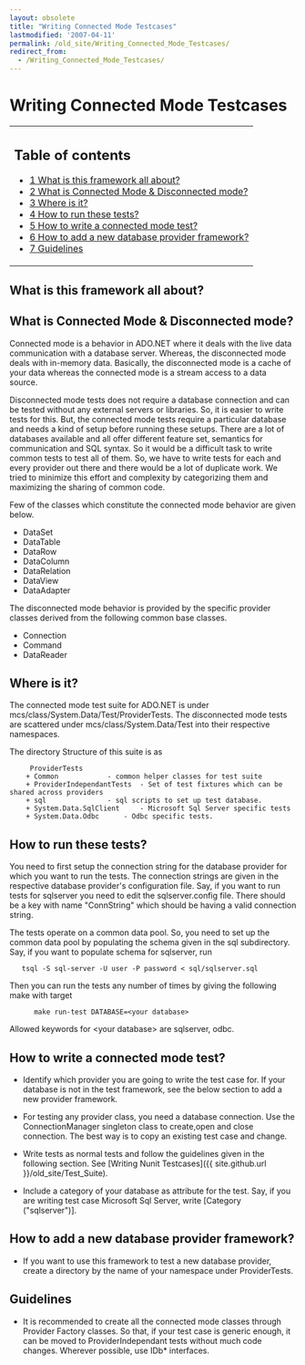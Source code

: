 ```yaml
---
layout: obsolete
title: "Writing Connected Mode Testcases"
lastmodified: '2007-04-11'
permalink: /old_site/Writing_Connected_Mode_Testcases/
redirect_from:
  - /Writing_Connected_Mode_Testcases/
---
```


Writing Connected Mode Testcases
================================

<table>
<col width="100%" />
<tbody>
<tr class="odd">
<td align="left"><h2>Table of contents</h2>
<ul>
<li><a href="#what-is-this-framework-all-about">1 What is this framework all about?</a></li>
<li><a href="#what-is-connected-mode--disconnected-mode">2 What is Connected Mode &amp; Disconnected mode?</a></li>
<li><a href="#where-is-it">3 Where is it?</a></li>
<li><a href="#how-to-run-these-tests">4 How to run these tests?</a></li>
<li><a href="#how-to-write-a-connected-mode-test">5 How to write a connected mode test?</a></li>
<li><a href="#how-to-add-a-new-database-provider-framework">6 How to add a new database provider framework?</a></li>
<li><a href="#guidelines">7 Guidelines</a></li>
</ul></td>
</tr>
</tbody>
</table>

What is this framework all about?
---------------------------------

What is Connected Mode & Disconnected mode?
-------------------------------------------

Connected mode is a behavior in ADO.NET where it deals with the live data communication with a database server. Whereas, the disconnected mode deals with in-memory data. Basically, the disconnected mode is a cache of your data whereas the connected mode is a stream access to a data source.

Disconnected mode tests does not require a database connection and can be tested without any external servers or libraries. So, it is easier to write tests for this. But, the connected mode tests require a particular database and needs a kind of setup before running these setups. There are a lot of databases available and all offer different feature set, semantics for communication and SQL syntax. So it would be a difficult task to write common tests to test all of them. So, we have to write tests for each and every provider out there and there would be a lot of duplicate work. We tried to minimize this effort and complexity by categorizing them and maximizing the sharing of common code.

Few of the classes which constitute the connected mode behavior are given below.

-   DataSet
-   DataTable
-   DataRow
-   DataColumn
-   DataRelation
-   DataView
-   DataAdapter

The disconnected mode behavior is provided by the specific provider classes derived from the following common base classes.

-   Connection
-   Command
-   DataReader

Where is it?
------------

The connected mode test suite for ADO.NET is under mcs/class/System.Data/Test/ProviderTests. The disconnected mode tests are scattered under mcs/class/System.Data/Test into their respective namespaces.

The directory Structure of this suite is as

         ProviderTests
        + Common            - common helper classes for test suite
        + ProviderIndependantTests  - Set of test fixtures which can be shared across providers
        + sql               - sql scripts to set up test database.
        + System.Data.SqlClient     - Microsoft Sql Server specific tests
        + System.Data.Odbc      - Odbc specific tests.

How to run these tests?
-----------------------

You need to first setup the connection string for the database provider for which you want to run the tests. The connection strings are given in the respective database provider's configuration file. Say, if you want to run tests for sqlserver you need to edit the sqlserver.config file. There should be a key with name "ConnString" which should be having a valid connection string.

The tests operate on a common data pool. So, you need to set up the common data pool by populating the schema given in the sql subdirectory. Say, if you want to populate schema for sqlserver, run

       tsql -S sql-server -U user -P password < sql/sqlserver.sql

Then you can run the tests any number of times by giving the following make with target

          make run-test DATABASE=<your database>

Allowed keywords for \<your database\> are sqlserver, odbc.

How to write a connected mode test?
-----------------------------------

-   Identify which provider you are going to write the test case for. If your database is not in the test framework, see the below section to add a new provider framework.

-   For testing any provider class, you need a database connection. Use the ConnectionManager singleton class to create,open and close connection. The best way is to copy an existing test case and change.

-   Write tests as normal tests and follow the guidelines given in the following section. See [Writing Nunit Testcases]({{ site.github.url }}/old_site/Test_Suite).

-   Include a category of your database as attribute for the test. Say, if you are writing test case Microsoft Sql Server, write [Category ("sqlserver")].

How to add a new database provider framework?
---------------------------------------------

-   If you want to use this framework to test a new database provider, create a directory by the name of your namespace under ProviderTests.

Guidelines
----------

-   It is recommended to create all the connected mode classes through Provider Factory classes. So that, if your test case is generic enough, it can be moved to ProviderIndependant tests without much code changes. Wherever possible, use IDb\* interfaces.


